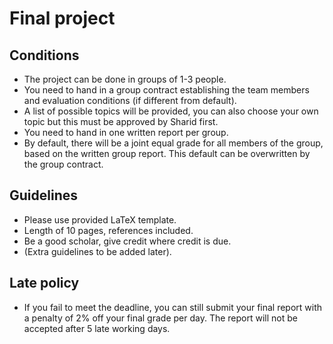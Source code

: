 # Final project

## Conditions

- The project can be done in groups of 1-3 people.  
- You need to hand in a group contract establishing the team members and
  evaluation conditions (if different from default).
- A list of possible topics will be provided, you can also choose your own topic
  but this must be approved by Sharid first.
- You need to hand in one written report per group.  
- By default, there will be a joint equal grade for all members of the group,
  based on the written group report. This default can be overwritten by the
  group contract.

## Guidelines

- Please use provided LaTeX template.  
- Length of 10 pages, references included.
- Be a good scholar, give credit where credit is due.  
- (Extra guidelines to be added later). 


## Late policy

- If you fail to meet the deadline, you can still submit your final report with
  a penalty of 2\% off your final grade per day. The report will not be
  accepted after 5 late working days. 


